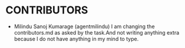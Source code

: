 CONTRIBUTORS
============

 - Milindu Sanoj Kumarage (agentmilindu)
I am changing the contributors.md as asked by the task.And not writing anything extra because I do not have anything in my mind to type.
